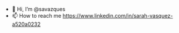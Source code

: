 - 👋 Hi, I’m @savazques
- 📫 How to reach me https://www.linkedin.com/in/sarah-vasquez-a520a0232

<!---
savazques/savazques is a ✨ special ✨ repository because its `README.md` (this file) appears on your GitHub profile.
You can click the Preview link to take a look at your changes.
--->
